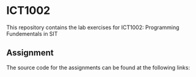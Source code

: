 # ICT1002
This repository contains the lab exercises for ICT1002: Programming Fundementals in SIT

## Assignment
The source code for the assignments can be found at the following links:
